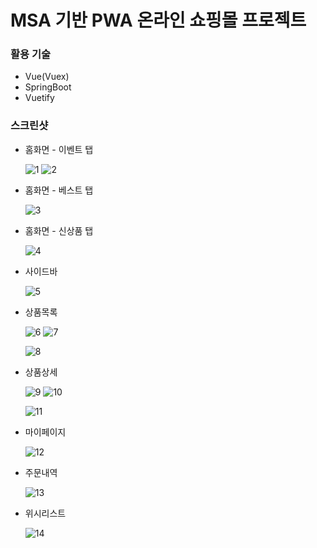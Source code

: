 # MSA 기반 PWA 온라인 쇼핑몰 프로젝트

### 활용 기술
- Vue(Vuex)
- SpringBoot
- Vuetify

### 스크린샷
- 홈화면 - 이벤트 탭

    ![1](https://user-images.githubusercontent.com/23237567/145750468-a082a226-ef91-4526-88b0-06bb58b0ca27.jpg)
    ![2](https://user-images.githubusercontent.com/23237567/145750678-ff7d0a61-4001-46c8-8e9c-90115a6d9ea2.png)
    
- 홈화면 - 베스트 탭
    
    ![3](https://user-images.githubusercontent.com/23237567/145750683-25a410e7-0542-4ad4-8452-29e681cd3b94.png)
    
- 홈화면 - 신상품 탭
    
    ![4](https://user-images.githubusercontent.com/23237567/145750685-ff817589-919b-4af4-8385-aca65cebee25.png)
    
- 사이드바
    
    ![5](https://user-images.githubusercontent.com/23237567/145750692-4453000a-3bcf-4a2d-8149-8a8f3f875ff6.png)
    
- 상품목록
    
    ![6](https://user-images.githubusercontent.com/23237567/145750726-03d01970-92b6-4a4d-b613-fffadfb70a0a.png)
    ![7](https://user-images.githubusercontent.com/23237567/145750730-34791e10-cf1c-457c-b4d7-a5621cc23009.png)

    ![8](https://user-images.githubusercontent.com/23237567/145750731-36c006b2-c3ce-425c-8a52-58cde0e57c4f.png)
    
- 상품상세
    
    ![9](https://user-images.githubusercontent.com/23237567/145750732-0f00bfea-9804-40b2-bc19-41fb5cff39bc.png)
    ![10](https://user-images.githubusercontent.com/23237567/145750733-3addd115-6653-4092-9cca-a13c3c67cb4c.png)
    
    ![11](https://user-images.githubusercontent.com/23237567/145750734-8fdc5ef7-336f-4988-9b01-2a098f73dca1.png)
    
- 마이페이지
    
    ![12](https://user-images.githubusercontent.com/23237567/145750736-7c37b505-97a2-4916-90fb-3a3aaa540da2.png)
    
- 주문내역
    
    ![13](https://user-images.githubusercontent.com/23237567/145750737-585d7cc9-89a8-4734-a27c-94d3af276f15.png)
    
- 위시리스트
    
    ![14](https://user-images.githubusercontent.com/23237567/145750739-0a1003ac-d5db-4db4-938b-8bbc8b487967.png)
